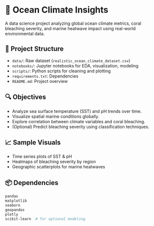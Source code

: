 # 🌊 Ocean Climate Insights

A data science project analyzing global ocean climate metrics, coral bleaching severity, and marine heatwave impact using real-world environmental data.

## 📂 Project Structure
- `data/`: Raw dataset (`realistic_ocean_climate_dataset.csv`)
- `notebooks/`: Jupyter notebooks for EDA, visualization, modeling
- `scripts/`: Python scripts for cleaning and plotting
- `requirements.txt`: Dependencies
- `README.md`: Project overview

## 🔍 Objectives
- Analyze sea surface temperature (SST) and pH trends over time.
- Visualize spatial marine conditions globally.
- Explore correlation between climate variables and coral bleaching.
- (Optional) Predict bleaching severity using classification techniques.

## 📈 Sample Visuals
- Time series plots of SST & pH
- Heatmaps of bleaching severity by region
- Geographic scatterplots for marine heatwaves

## 📦 Dependencies
```bash
pandas
matplotlib
seaborn
geopandas
plotly
scikit-learn  # for optional modeling
